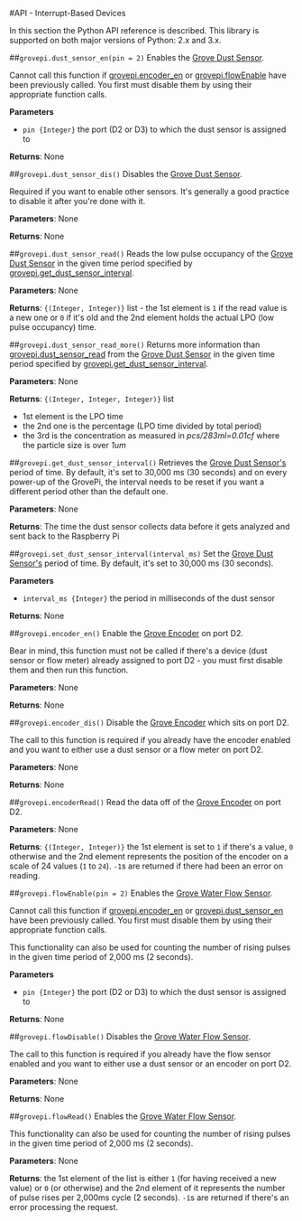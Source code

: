 #API - Interrupt-Based Devices

In this section the Python API reference is described. This library is supported on both major versions
of Python: 2.x and 3.x.

##`grovepi.dust_sensor_en(pin = 2)`
Enables the [Grove Dust Sensor](https://www.seeedstudio.com/Grove-Dust-Sensor%EF%BC%88PPD42NS%EF%BC%89-p-1050.html).

Cannot call this function if [grovepi.encoder_en](#grovepiencoder_en) or [grovepi.flowEnable](#grovepiflowenablepin-2) have been previously called. You first must disable them by using their appropriate function calls.

**Parameters**

- `pin {Integer}` the port (D2 or D3) to which the dust sensor is assigned to

**Returns**: None

##`grovepi.dust_sensor_dis()`
Disables the [Grove Dust Sensor](https://www.seeedstudio.com/Grove-Dust-Sensor%EF%BC%88PPD42NS%EF%BC%89-p-1050.html).

Required if you want to enable other sensors. It's generally a good practice to disable it after you're done with it.

**Parameters**: None

**Returns**: None

##`grovepi.dust_sensor_read()`
Reads the low pulse occupancy of the [Grove Dust Sensor](https://www.seeedstudio.com/Grove-Dust-Sensor%EF%BC%88PPD42NS%EF%BC%89-p-1050.html) in the given time period specified by [grovepi.get_dust_sensor_interval](#grovepiget_dust_sensor_interval).

**Parameters**: None

**Returns**: `{(Integer, Integer)}` list - the 1st element is `1` if the read value is a new one or `0` if it's old and the 2nd element holds the actual LPO (low pulse occupancy) time.

##`grovepi.dust_sensor_read_more()`
Returns more information than [grovepi.dust_sensor_read](#grovepidust_sensor_read) from the [Grove Dust Sensor](https://www.seeedstudio.com/Grove-Dust-Sensor%EF%BC%88PPD42NS%EF%BC%89-p-1050.html) in the given time period specified by [grovepi.get_dust_sensor_interval](#grovepiget_dust_sensor_interval).

**Parameters**: None

**Returns**: `{(Integer, Integer, Integer)}` list

- 1st element is the LPO time
- the 2nd one is the percentage (LPO time divided by total period)
- the 3rd is the concentration as measured in _pcs/283ml=0.01cf_ where the particle size is over _1um_

##`grovepi.get_dust_sensor_interval()`
Retrieves the [Grove Dust Sensor's](https://www.seeedstudio.com/Grove-Dust-Sensor%EF%BC%88PPD42NS%EF%BC%89-p-1050.html) period of time. By default, it's set to 30,000 ms (30 seconds) and on every power-up of the GrovePi, the interval needs to be reset if you want a different period other than the default one.

**Parameters**: None

**Returns**: The time the dust sensor collects data before it gets analyzed and sent back to the Raspberry Pi


##`grovepi.set_dust_sensor_interval(interval_ms)`
Set the [Grove Dust Sensor's](https://www.seeedstudio.com/Grove-Dust-Sensor%EF%BC%88PPD42NS%EF%BC%89-p-1050.html) period of time. By default, it's set to 30,000 ms (30 seconds).

**Parameters**

- `interval_ms {Integer}` the period in milliseconds of the dust sensor

**Returns**: None

##`grovepi.encoder_en()`
Enable the [Grove Encoder](https://www.seeedstudio.com/Grove-Encoder-p-1352.html) on port D2.

Bear in mind, this function must not be called if there's a device (dust sensor or flow meter) already assigned to port D2 - you must first disable them and then run this function.

**Parameters**: None

**Returns**: None

##`grovepi.encoder_dis()`
Disable the [Grove Encoder](https://www.seeedstudio.com/Grove-Encoder-p-1352.html) which sits on port D2.

The call to this function is required if you already have the encoder enabled and you want to either use a dust sensor or a flow meter on port D2.

**Parameters**: None

**Returns**: None


##`grovepi.encoderRead()`
Read the data off of the [Grove Encoder](https://www.seeedstudio.com/Grove-Encoder-p-1352.html) on port D2.

**Parameters**: None

**Returns**: `{(Integer, Integer)}` the 1st element is set to `1` if there's a value, `0` otherwise and the 2nd element represents the position of the encoder on a scale of 24 values (`1` to `24`). `-1`s are returned if there had been an error on reading.

##`grovepi.flowEnable(pin = 2)`
Enables the [Grove Water Flow Sensor](https://www.seeedstudio.com/M11%2A1.25-Water-Flow-Sensor-p-1345.html).

Cannot call this function if [grovepi.encoder_en](#grovepiencoder_en) or [grovepi.dust_sensor_en](#grovepidust_sensor_enpin-2) have been previously called. You first must disable them by using their appropriate function calls.

This functionality can also be used for counting the number of rising pulses in the given time period of 2,000 ms (2 seconds).

**Parameters**

- `pin {Integer}` the port (D2 or D3) to which the dust sensor is assigned to

**Returns**: None

##`grovepi.flowDisable()`
Disables the [Grove Water Flow Sensor](https://www.seeedstudio.com/M11%2A1.25-Water-Flow-Sensor-p-1345.html).

The call to this function is required if you already have the flow sensor enabled and you want to either use a dust sensor or an encoder on port D2.

**Parameters**: None

**Returns**: None

##`grovepi.flowRead()`
Enables the [Grove Water Flow Sensor](https://www.seeedstudio.com/M11%2A1.25-Water-Flow-Sensor-p-1345.html).


This functionality can also be used for counting the number of rising pulses in the given time period of 2,000 ms (2 seconds).

**Parameters**: None

**Returns**: the 1st element of the list is either `1` (for having received a new value) or `0` (or otherwise) and the 2nd element of it represents the number of pulse rises per 2,000ms cycle (2 seconds). `-1`s are returned if there's an error processing the request.
